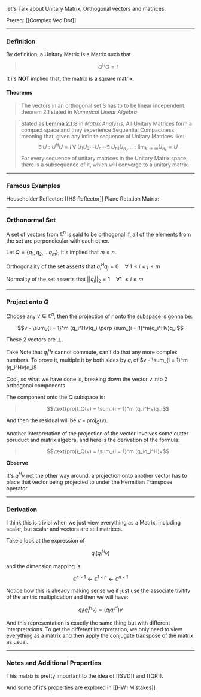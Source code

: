 let's Talk about Unitary Matrix, Orthogonal vectors and matrices. 


Prereq: [[Complex Vec Dot]]

---

### **Definition**
By definition, a Unitary Matrix is a Matrix such that
> $$Q^HQ = I$$

It i's **NOT** implied that, the matrix is a square matrix. 


#### **Theorems**

> The vectors in an orthogonal set S has to to be linear independent. theorem 2.1 stated in *Numerical Linear Algebra*

> Stated as **Lemma 2.1.8** in *Matrix Analysis*, All Unitary Matrices form a compact space and they experience Sequential Compactness meaning that, given any infinite sequence of Unitary Matrices like: 
> $$
> \exists\; U: U^HU = I\; \forall\; U_1U_2\cdots U_n\cdots \exists \; U_{n1}U_{n_2}... : 
> \lim_{k\rightarrow \infty} U_{n_k} = U
> $$
> For every sequence of unitary matrices in the Unitary Matrix space, there is a subsequence of it, which will converge to a unitary matrix. 


---
### **Famous Examples**

Householder Reflector: [[HS Reflector]]
Plane Rotation Matrix: 
 


---
### **Orthonormal Set** 

A set of vectors from $\mathbb{C}^n$ is said to be orthogonal if, all of the elements from the set are perpendicular with each other. 

Let $Q = \{q_1, q_2, ... q_m\}$, it's implied that $m \leq n$. 

Orthogonality of the set asserts that $q_i^Hq_j = 0 \quad \forall\; 1 \leq i \neq j \leq m$

Normality of the set asserts that $||q_i||_2= 1 \quad \forall 1\ \leq i \leq m$

---
### **Project onto** $Q$
Choose any $v\in \mathbb{C}^n$, then the projection of $r$ onto the subspace is gonna be: 

$$v - \sum_{i = 1}^m (q_i^Hv)q_i \perp \sum_{i = 1}^m(q_i^Hv)q_i$$

These 2 vectors are $\perp$. 

Take Note that $q_i^Hr$ cannot commute, can't do that any more complex numbers. To prove it, multiple it by both sides by $q_i$ of $v - \sum_{i = 1}^m (q_i^Hv)q_i$

Cool, so what we have done is, breaking down the vector $v$ into 2 orthogonal components. 

The component onto the $Q$ subspace is: 

>$$\text{proj}_Q(v) = \sum_{i = 1}^m (q_i^Hv)q_i$$

And then the residual will be $v - \text{proj}_{Q}(v)$. 

Another interpretation of the projection of the vector involves some outter poruduct and matrix algebra, and here is the derivation of the formula: 

> $$\text{proj}_Q(v) = \sum_{i = 1}^m (q_iq_i^H)v$$

**Observe**

It's $q^Hv$ not the other way around, a projection onto another vector has to place that vector being projected to under the Hermitian Transpose operator

---
### **Derivation**

I think this is trivial when we just view everything as a Matrix, including scalar, but scalar and vectors are still matrices. 

Take a look at the expression of 

$$q_i(q_i^Hv)$$

and the dimension mapping is: 

$$\mathbb{C}^{n \times 1} \leftarrow \mathbb{C}^{1 \times n} \leftarrow  \mathbb{C}^{n \times 1}$$

Notice how this is already making sense we if just use the associate tivitity of the amtrix multiplication and then we will have: 

$$q_i(q_i^Hv) = (q_iq_i^H)v$$

And this representation is exactly the same thing but with different interpretations. To get the different interpretation, we only need to view everything as a matrix and then apply the conjugate transpose of the matrix as usual. 

---
### **Notes and Additional Properties**
This matrix is pretty important to the idea of [[SVD]] and [[QR]]. 

And some of it's properties are explored in [[HW1 Mistakes]]. 
